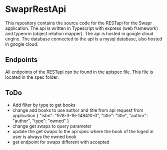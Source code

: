 # SwaprRestApi
This repository contains the source code for the RESTapi for the Swapr application. The api is written in Typescript with express (web framework) and typeorm (object relation mapper). The api is hosted in google cloud engine. The database connected to the api is a mysql database, also hosted in google cloud.

## Endpoints
All endpoints of the RESTapi can be found in the apispec file. This file is located in the spec folder.

## ToDo
- Add filter by type to get books
- change add books to use author and title from api request from application
  {
    "isbn": "978-3-16-148410-0",
    "title": "title",
    "author": "author",
    "type": "owned"
}
- change get swaps to query parameter
- update the get swaps to the api spec where the book of the loged in user is always the owned book
- get endpoint for swaps different with accepted
